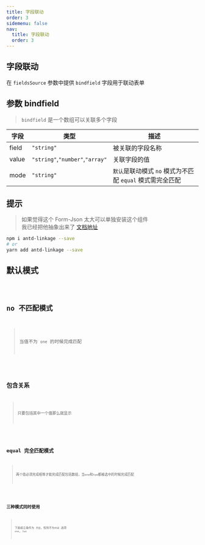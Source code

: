 ```yaml
---
title: 字段联动
order: 3
sidemenu: false
nav:
  title: 字段联动
  order: 3
---
```


## 字段联动
在 `fieldsSource` 参数中提供 `bindfield` 字段用于联动表单

## 参数 bindfield

> `bindfield` 是一个数组可以关联多个字段

| 字段 | 类型 | 描述 |
| --- | --- | --- |
| field | `"string"` | 被关联的字段名称 |
| value | `"string"`,`"number"`,`"array"` | 关联字段的值 |
| mode | `"string"` | `默认`是联动模式 `no` 模式为不匹配 `equal` 模式需完全匹配 |


## 提示
> 如果觉得这个 Form-Json 太大可以单独安装这个组件  
> 我已经把他抽象出来了 [文档地址](https://184622329.github.io/antd-linkage/#/)

```bash
npm i antd-linkage --save
# or
yarn add antd-linkage --save

```

## 默认模式
<code src="./linkage/bind_default.tsx" />


## no 不匹配模式

> 当值不为 `one` 的时候完成匹配

<code src="./linkage/bind_one.tsx" />

## 包含关系

> 只要包括其中一个值那么就显示

<code src="./linkage/bind_intersection.tsx" />


## equal 完全匹配模式

> 两个值必须完成相等才能完成匹配包括数组，当`one`和`two`都被选中的时候完成匹配

<code src="./linkage/bind_equal.tsx" />


## 三种模式同时使用

> 下面成立条件为 `开启`，性别不为`中间` 选项 `one`, `two`

<code src="./linkage/bind_agg.tsx" />
